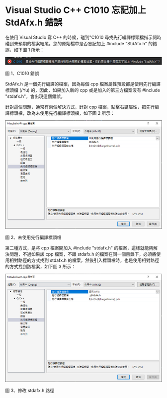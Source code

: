 # Visual Studio C++ C1010 忘記加上 StdAfx.h 錯誤

在使用 Visual Studio 寫 C++ 的時候，碰到"C1010 尋找先行編譯標頭檔指示詞時碰到未預期的檔案結尾。您的原始檔中是否忘記加上 #include "StdAfx.h" 的錯誤，如下圖 1 所示：

![](./images/image1.png)

圖 1、C1010 錯誤

StdAfx.h 是一個先行編譯的檔案，因為每個 cpp 檔案屬性預設都是使用先行編譯標頭檔 (/Yu) 的，因此，如果加入新的 cpp 或是加入的第三方檔案沒有 #include "stdafx.h"，會出現這個錯誤。

針對這個問題，通常有兩個解決方式，針對 cpp 檔案，點擊右鍵屬性，把先行編譯標頭檔，改為未使用先行編譯標頭檔，如下圖 2 所示：

![](./images/image2.png)

圖 2、未使用先行編譯標頭檔

第二種方式，是將 cpp 檔案開加入 #include "stdafx.h" 的檔案，這樣就能夠解決問題，不過如果該 cpp 檔案，不跟 stdafx.h 的檔案在同一個目錄下，必須將使用相對路徑的方式找到 stdafx.h 的檔案，然後引入標頭檔時，也是使用相對路徑的方式找到該檔案，如下圖 3 所示：

![](./images/image3.png)

圖 3、修改 stdafx.h 路徑
